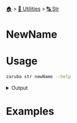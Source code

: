 <!--startTocHeader-->
[🏠](../../README.md) > [🔧 Utilities](../README.md) > [🔠 Str](README.md)
# NewName
<!--endTocHeader-->

# Usage


```bash
zaruba str newName --help
```
 
<details>
<summary>Output</summary>
 
```````
Generate new name

Usage:
  zaruba str newName [flags]

Flags:
  -h, --help   help for newName
```````
</details>


# Examples


<!--startTocSubtopic-->
<!--endTocSubtopic-->